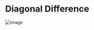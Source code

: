 # Diagonal Difference

![image](https://github.com/Nathan-P2/diagonal_difference/assets/68254838/7238935d-0784-4939-b692-2c4a9a88cb1f)
